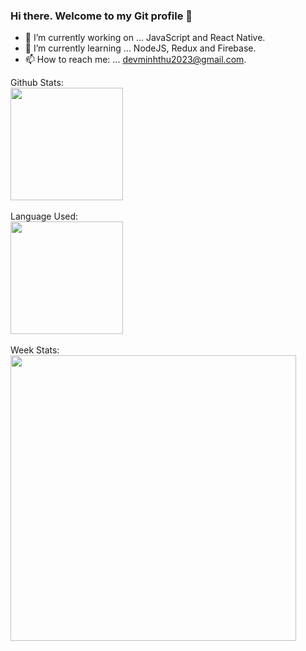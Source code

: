 ### Hi there. Welcome to my Git profile 👋

- 🔭 I’m currently working on ... JavaScript and React Native.<br>
- 🌱 I’m currently learning ... NodeJS, Redux and Firebase.<br>
- 📫 How to reach me: ... devminhthu2023@gmail.com. <br>
<!--
**DevMinhThu/DevMinhThu** is a ✨ _special_ ✨ repository because its `README.md` (this file) appears on your GitHub profile.

Here are some ideas to get you started:

- 🔭 I’m currently working on ...
- 🌱 I’m currently learning ...
- 👯 I’m looking to collaborate on ...
- 🤔 I’m looking for help with ...
- 💬 Ask me about ...
- 📫 How to reach me: ...
- 😄 Pronouns: ...
- ⚡ Fun fact: ...
-->

Github Stats:<br>
<a href="https://github.com/anuraghazra/convoychat">
  <img align="center" height="180px" src="https://github-readme-stats.vercel.app/api?username=DevMinhThu&show_icons=true" />
</a> <br><br>
Language Used:<br>
<a href="https://github.com/anuraghazra/github-readme-stats">
  <img align="center" height="180px" src="https://github-readme-stats.vercel.app/api/top-langs/?username=DevMinhThu&langs_count=8&layout=compact" />
</a> <br><br>
Week Stats:<br>
<a href="https://github.com/anuraghazra/github-readme-stats">
  <img align="center" width="457px" src="https://github-readme-stats.vercel.app/api/wakatime?username=VuMinhThu" />
</a>

